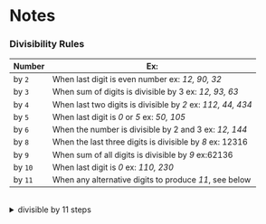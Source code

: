  
# Notes

<p align="center">

### Divisibility Rules

| Number  | Ex:                                                         |
|---------|-------------------------------------------------------------|
| by `2`  | When last digit is even number ex: _12, 90, 32_             |
| by `3`  | When sum of digits is divisible by 3 ex: _12, 93, 63_       |
| by `4`  | When last two digits is divisible by _2_ ex: _112, 44, 434_ |
| by `5`  | When last digit is _0_ or _5_ ex: _50, 105_                 |
| by `6`  | When the number is divisible by 2 and 3 ex: _12, 144_       |
| by `8`  | When the last three digits is divisible by _8_ ex: 12316    |
| by `9`  | When sum of all digits is divisible by _9_  ex:62136        |
| by `10` | When last digit is _0_ ex: _110, 230_                       |
| by `11` | When any alternative digits to produce _11_, see below      |

<br>
<details>
<summary>divisible by 11 steps</summary>
<center>
	<img src="../src/divisible%20by%2011.webp">
	
[img src](https://www.mathwarehouse.com/arithmetic/numbers/divisibility-rules-and-tests.php#divisibilityBy11)
</center>
</details>

</p>

<br>
